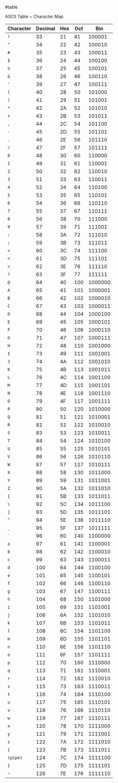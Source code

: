 #table 

ASCII Table ~ Character Map

| Character | Decimal | Hex | Oct | Bin |
| --- | --- | --- | ---| --- |
 | `!` | 33 | 21 | 41 | 100001 | 
 | `"` | 34 | 22 | 42 | 100010 | 
 | `#` | 35 | 23 | 43 | 100011 | 
 | `$` | 36 | 24 | 44 | 100100 | 
 | `%` | 37 | 25 | 45 | 100101 | 
 | `&` | 38 | 26 | 46 | 100110 | 
 | `'` | 39 | 27 | 47 | 100111 | 
 | `(` | 40 | 28 | 50 | 101000 | 
 | `)` | 41 | 29 | 51 | 101001 | 
 | `*` | 42 | 2A | 52 | 101010 | 
 | `+` | 43 | 2B | 53 | 101011 | 
 | `,` | 44 | 2C | 54 | 101100 | 
 | `-` | 45 | 2D | 55 | 101101 | 
 | `.` | 46 | 2E | 56 | 101110 | 
 | `/` | 47 | 2F | 57 | 101111 | 
 | `0` | 48 | 30 | 60 | 110000 | 
 | `1` | 49 | 31 | 61 | 110001 | 
 | `2` | 50 | 32 | 62 | 110010 | 
 | `3` | 51 | 33 | 63 | 110011 | 
 | `4` | 52 | 34 | 64 | 110100 | 
 | `5` | 53 | 35 | 65 | 110101 | 
 | `6` | 54 | 36 | 66 | 110110 | 
 | `7` | 55 | 37 | 67 | 110111 | 
 | `8` | 56 | 38 | 70 | 111000 | 
 | `9` | 57 | 39 | 71 | 111001 | 
 | `:` | 58 | 3A | 72 | 111010 | 
 | `;` | 59 | 3B | 73 | 111011 | 
 | `<` | 60 | 3C | 74 | 111100 | 
 | `=` | 61 | 3D | 75 | 111101 | 
 | `>` | 62 | 3E | 76 | 111110 | 
 | `?` | 63 | 3F | 77 | 111111 | 
 | `@` | 64 | 40 | 100 | 1000000 | 
 | `A` | 65 | 41 | 101 | 1000001 | 
 | `B` | 66 | 42 | 102 | 1000010 | 
 | `C` | 67 | 43 | 103 | 1000011 | 
 | `D` | 68 | 44 | 104 | 1000100 | 
 | `E` | 69 | 45 | 105 | 1000101 | 
 | `F` | 70 | 46 | 106 | 1000110 | 
 | `G` | 71 | 47 | 107 | 1000111 | 
 | `H` | 72 | 48 | 110 | 1001000 | 
 | `I` | 73 | 49 | 111 | 1001001 | 
 | `J` | 74 | 4A | 112 | 1001010 | 
 | `K` | 75 | 4B | 113 | 1001011 | 
 | `L` | 76 | 4C | 114 | 1001100 | 
 | `M` | 77 | 4D | 115 | 1001101 | 
 | `N` | 78 | 4E | 116 | 1001110 | 
 | `O` | 79 | 4F | 117 | 1001111 | 
 | `P` | 80 | 50 | 120 | 1010000 | 
 | `Q` | 81 | 51 | 121 | 1010001 | 
 | `R` | 82 | 52 | 122 | 1010010 | 
 | `S` | 83 | 53 | 123 | 1010011 | 
 | `T` | 84 | 54 | 124 | 1010100 | 
 | `U` | 85 | 55 | 125 | 1010101 | 
 | `V` | 86 | 56 | 126 | 1010110 | 
 | `W` | 87 | 57 | 127 | 1010111 | 
 | `X` | 88 | 58 | 130 | 1011000 | 
 | `Y` | 89 | 59 | 131 | 1011001 | 
 | `Z` | 90 | 5A | 132 | 1011010 | 
 | `[` | 91 | 5B | 133 | 1011011 | 
 | `\` | 92 | 5C | 134 | 1011100 | 
 | `]` | 93 | 5D | 135 | 1011101 | 
 | `^` | 94 | 5E | 136 | 1011110 | 
 | `_` | 95 | 5F | 137 | 1011111 | 
 |`` ` ``| 96 | 60 | 140 | 1100000 | 
 | `a` | 97 | 61 | 141 | 1100001 | 
 | `b` | 98 | 62 | 142 | 1100010 | 
 | `c` | 99 | 63 | 143 | 1100011 | 
 | `d` | 100 | 64 | 144 | 1100100 | 
 | `e` | 101 | 65 | 145 | 1100101 | 
 | `f` | 102 | 66 | 146 | 1100110 | 
 | `g` | 103 | 67 | 147 | 1100111 | 
 | `h` | 104 | 68 | 150 | 1101000 | 
 | `i` | 105 | 69 | 151 | 1101001 | 
 | `j` | 106 | 6A | 152 | 1101010 | 
 | `k` | 107 | 6B | 153 | 1101011 | 
 | `l` | 108 | 6C | 154 | 1101100 | 
 | `m` | 109 | 6D | 155 | 1101101 | 
 | `n` | 110 | 6E | 156 | 1101110 | 
 | `o` | 111 | 6F | 157 | 1101111 | 
 | `p` | 112 | 70 | 160 | 1110000 | 
 | `q` | 113 | 71 | 161 | 1110001 | 
 | `r` | 114 | 72 | 162 | 1110010 | 
 | `s` | 115 | 73 | 163 | 1110011 | 
 | `t` | 116 | 74 | 164 | 1110100 | 
 | `u` | 117 | 75 | 165 | 1110101 | 
 | `v` | 118 | 76 | 166 | 1110110 | 
 | `w` | 119 | 77 | 167 | 1110111 | 
 | `x` | 120 | 78 | 170 | 1111000 | 
 | `y` | 121 | 79 | 171 | 1111001 | 
 | `z` | 122 | 7A | 172 | 1111010 | 
 | `{` | 123 | 7B | 173 | 1111011 | 
 | `(pipe)` | 124 | 7C | 174 | 1111100 | 
 | `}` | 125 | 7D | 175 | 1111101 | 
 | `~` | 126 | 7E | 176 | 1111110 |